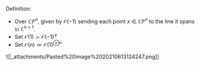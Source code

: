 












Definition:

-   Over ${\mathbb{CP}}^n$, given by ${\mathcal{O}}(-1)$ sending each point $x\in {\mathbb{CP}}^n$ to the line it spans in ${\mathbb{C}}^{n+1}$.
-   Set ${\mathcal{O}}(1) \coloneqq{\mathcal{O}}(-1) {}^{ \vee }$
-   Set ${\mathcal{O}}(n) \coloneqq{\mathcal{O}}(1)^{\otimes n}$

![[_attachments/Pasted%20image%2020210613124247.png]]
